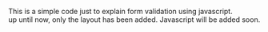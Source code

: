 This is a simple code just to explain form validation using javascript.
<br>
up until now, only the layout has been added. Javascript will be added soon.

